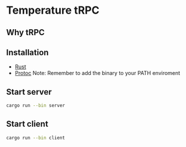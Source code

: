 # Temperature tRPC 

## Why tRPC



## Installation

- [Rust](https://www.rust-lang.org/tools/install)
- [Protoc](https://github.com/protocolbuffers/protobuf/releases) 
Note: Remember to add the binary to your PATH enviroment



## Start server
``` bash
cargo run --bin server
```


## Start client
``` bash
cargo run --bin client
```